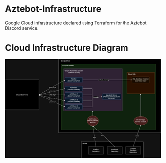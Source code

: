 # Aztebot-Infrastructure
Google Cloud infrastructure declared using Terraform for the Aztebot Discord service.

# Cloud Infrastructure Diagram
![Google Cloud and Connectivity Infrastructure Diagram](docs/assets/cloud.jpeg "Google Cloud and Connectivity Infrastructure Diagram")